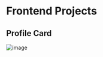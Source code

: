 ﻿# Frontend Projects

## Profile Card
![image](https://github.com/vedantyede/Frontend-Projects/assets/38494385/3f30a5bd-5b3a-40ab-99be-3a99bec06899)
